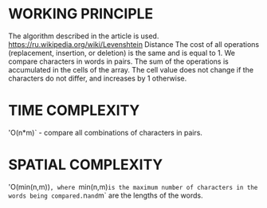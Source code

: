 # WORKING PRINCIPLE
The algorithm described in the article is used. https://ru.wikipedia.org/wiki/Levenshtein Distance
The cost of all operations (replacement, insertion, or deletion) is the same and is equal to 1.
We compare characters in words in pairs.
The sum of the operations is accumulated in the cells of the array.
The cell value does not change if the characters do not differ, and increases by 1 otherwise.

# TIME COMPLEXITY

'O(n*m)` - compare all combinations of characters in pairs.

# SPATIAL COMPLEXITY

'O(min(n,m))`, where `min(n,m)` is the maximum number of characters in the words being compared.
`n` and `m` are the lengths of the words.